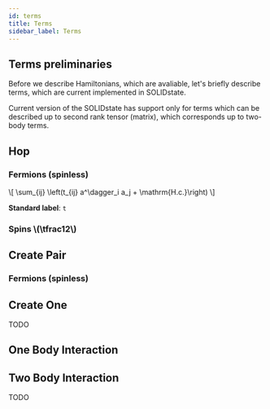 ```yaml
---
id: terms
title: Terms
sidebar_label: Terms
---
```


## Terms preliminaries

Before we describe Hamiltonians, which are avaliable, let's briefly describe terms, which are current implemented in SOLIDstate.

Current version of the SOLIDstate has support only for  terms which can be described up to second rank tensor (matrix), which corresponds up to two-body terms.

## Hop

### Fermions (spinless)

\\[
\sum_{ij}  \left(t_{ij} a^\dagger_i a_j + \mathrm{H.c.}\right)
\\]

**Standard label**: `t`

### Spins \\(\tfrac12\\)

## Create Pair

### Fermions (spinless)

## Create One

TODO

## One Body Interaction

## Two Body Interaction

TODO